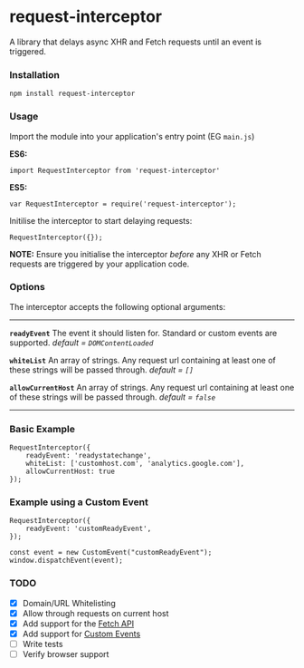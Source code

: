 # request-interceptor
A library that delays async XHR and Fetch requests until an event is triggered.

### Installation
`npm install request-interceptor`

### Usage
Import the module into your application's entry point (EG `main.js`)

**ES6:**

	import RequestInterceptor from 'request-interceptor'

**ES5:**

	var RequestInterceptor = require('request-interceptor');


Initilise the interceptor to start delaying requests:

	RequestInterceptor({});

**NOTE:** Ensure you initialise the interceptor *before* any XHR or Fetch requests are triggered by your application code.

### Options

The interceptor accepts the following optional arguments:

---

**`readyEvent`**
The event it should listen for. Standard or custom events are supported.
*default = `DOMContentLoaded`*

**`whiteList`**
An array of strings. Any request url containing at least one of these strings will be passed through.
*default = `[]`*

**`allowCurrentHost`**
An array of strings. Any request url containing at least one of these strings will be passed through.
*default = `false`*

---

### Basic Example

	RequestInterceptor({
		readyEvent: 'readystatechange',
		whiteList: ['customhost.com', 'analytics.google.com'],
		allowCurrentHost: true
	});

### Example using a Custom Event

	RequestInterceptor({
		readyEvent: 'customReadyEvent',
	});

	const event = new CustomEvent("customReadyEvent");
	window.dispatchEvent(event);


### TODO

- [X] Domain/URL Whitelisting
- [x] Allow through requests on current host
- [x] Add support for the [Fetch API](https://developer.mozilla.org/en/docs/Web/API/Fetch_API)
- [x] Add support for [Custom Events](https://developer.mozilla.org/en-US/docs/Web/API/CustomEvent/CustomEvent)
- [ ] Write tests
- [ ] Verify browser support